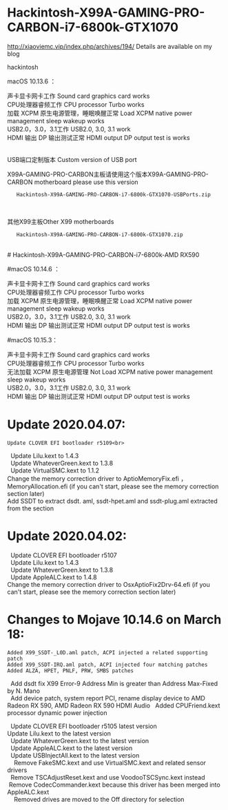 # Hackintosh-X99A-GAMING-PRO-CARBON-i7-6800k-GTX1070
http://xiaoviemc.vip/index.php/archives/194/
Details are available on my blog

hackintosh


macOS 10.13.6 ：

声卡显卡网卡工作
Sound card graphics card works<br>
CPU处理器睿频工作
CPU processor Turbo works<br>
加载 XCPM 原生电源管理，睡眠唤醒正常
Load XCPM native power management sleep wakeup works<br>
USB2.0，3.0，3.1工作
USB2.0, 3.0, 3.1 work<br>
HDMI 输出 DP 输出测试正常
HDMI output DP output test is works<br>

<br>       
USB端口定制版本
Custom version of USB port

X99A-GAMING-PRO-CARBON主板请使用这个版本X99A-GAMING-PRO-CARBON motherboard please use this version

       Hackintosh-X99A-GAMING-PRO-CARBON-i7-6800k-GTX1070-USBPorts.zip

<br>

其他X99主板Other X99 motherboards

       Hackintosh-X99A-GAMING-PRO-CARBON-i7-6800k-GTX1070.zip
       
<br>
# Hackintosh-X99A-GAMING-PRO-CARBON-i7-6800k-AMD RX590


#macOS 10.14.6 ：

声卡显卡网卡工作
Sound card graphics card works<br>
CPU处理器睿频工作
CPU processor Turbo works<br>
加载 XCPM 原生电源管理，睡眠唤醒正常
Load XCPM native power management sleep wakeup works<br>
USB2.0，3.0，3.1工作
USB2.0, 3.0, 3.1 work<br>
HDMI 输出 DP 输出测试正常
HDMI output DP output test is works<br>

#macOS 10.15.3：

声卡显卡网卡工作
Sound card graphics card works<br>
CPU处理器睿频工作
CPU processor Turbo works<br>
无法加载 XCPM 原生电源管理
Not Load XCPM native power management sleep wakeup works<br>
USB2.0，3.0，3.1工作
USB2.0, 3.0, 3.1 work<br>
HDMI 输出 DP 输出测试正常
HDMI output DP output test is works<br>


# Update 2020.04.07:

    Update CLOVER EFI bootloader r5109<br>
    Update Lilu.kext to 1.4.3<br>
    Update WhateverGreen.kext to 1.3.8<br>
    Update VirtualSMC.kext to 1.1.2<br>
    Change the memory correction driver to AptioMemoryFix.efi ，MemoryAllocation.efi (if you can't start, please see the memory correction section later)<br>
    Add SSDT to extract dsdt. aml, ssdt-hpet.aml and ssdt-plug.aml extracted from the section<br>
    
# Update 2020.04.02:

    Update CLOVER EFI bootloader r5107<br>
    Update Lilu.kext to 1.4.3<br>
    Update WhateverGreen.kext to 1.3.8<br>
    Update AppleALC.kext to 1.4.8<br>
    Change the memory correction driver to OsxAptioFix2Drv-64.efi (if you can't start, please see the memory correction section later)<br>
            
# Changes to Mojave 10.14.6 on March 18:

    Added X99_SSDT-_L0D.aml patch, ACPI injected a related supporting patch
    Added X99_SSDT-IRQ.aml patch, ACPI injected four matching patches
    Added ALZA, HPET, PNLF, PRW, SMBS patches
    Add dsdt fix X99 Error-9 Address Min is greater than Address Max-Fixed by N. Mano<br>
    Add device patch, system report PCI, rename display device to AMD Radeon RX 590, AMD Radeon RX 590 HDMI Audio
    Added CPUFriend.kext processor dynamic power injection<br>

    Update CLOVER EFI bootloader r5105 latest version<br>
    Update Lilu.kext to the latest version<br>
    Update WhateverGreen.kext to the latest version<br>
    Update AppleALC.kext to the latest version<br>
    Update USBInjectAll.kext to the latest version<br>
 
            Remove FakeSMC.kext and use VirtualSMC.kext and related sensor drivers<br>
            Remove TSCAdjustReset.kext and use VoodooTSCSync.kext instead<br>
            Remove CodecCommander.kext because this driver has been merged into AppleALC.kext<br>
 
            Removed drives are moved to the Off directory for selection<br>

